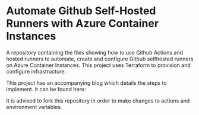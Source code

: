# Automate Github Self-Hosted Runners with Azure Container Instances
A repository containing the files showing how to use Github Actions and hosted runners to automate, create and configure Github selfhosted runners on Azure Container Instances. This project uses Terraform to provision and configure infrastructure.

This project has an accompanying blog which details the steps to implement. It can be found here: 

It is advised to fork this repository in order to make changes to actions and environment variables. 
